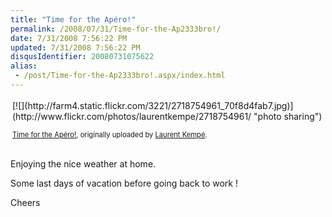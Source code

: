 ```yaml
---
title: "Time for the Apéro!"
permalink: /2008/07/31/Time-for-the-Ap2333bro!/
date: 7/31/2008 7:56:22 PM
updated: 7/31/2008 7:56:22 PM
disqusIdentifier: 20080731075622
alias:
 - /post/Time-for-the-Ap2333bro!.aspx/index.html
---
```

<div style="text-align: left; padding: 3px;">
[![](http://farm4.static.flickr.com/3221/2718754961_70f8d4fab7.jpg)](http://www.flickr.com/photos/laurentkempe/2718754961/ "photo sharing")
  

<span style="font-size: 0.8em; margin-top: 0px;">[Time for the Apéro!](http://www.flickr.com/photos/laurentkempe/2718754961/), originally uploaded by [Laurent Kempé](http://www.flickr.com/people/laurentkempe/).</span>
</div>


<!-- more -->

Enjoying the nice weather at home.  


Some last days of vacation before going back to work !  


Cheers

